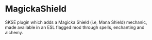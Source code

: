 # MagickaShield
SKSE plugin which adds a Magicka Shield (i.e, Mana Shield) mechanic, made available in an ESL flagged mod through spells, enchanting and alchemy.
